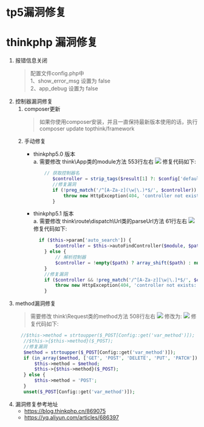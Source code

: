 # tp5漏洞修复
# thinkphp 漏洞修复

1.  报错信息关闭
      > 配置文件config.php中  
      > 1、show_error_msg 设置为  false  
      > 2、app_debug 设置为 false   
2. 控制器漏洞修复
    1. composer更新 
        > 如果你使用composer安装，并且一直保持最新版本使用的话，执行 composer update topthink/framework
    2. 手动修复
        - thinkphp5.0 版本  
            a. 需要修改 think\App类的module方法  553行左右 ![](https://ws1.sinaimg.cn/large/0063sFGSgy1fzpitawzz3j30pt0560t4.jpg)
             修复代码如下: 
            ```php
                // 获取控制器名
                   $controller = strip_tags($result[1] ?: $config['default_controller']);
                   //修复漏洞
                   if (!preg_match('/^[A-Za-z](\w|\.)*$/', $controller)) {
                       throw new HttpException(404, 'controller not exists:' . $controller);
                   }
            ```
        - thinkphp5.1 版本  
            a. 需要修改 think\route\dispatch\Url类的parseUrl方法 61行左右
            ![](https://ws1.sinaimg.cn/large/0063sFGSgy1fzpj5rntirj30o807caal.jpg)
            修复代码如下:

            ```php
              if ($this->param['auto_search']) {
                    $controller = $this->autoFindController($module, $path);
                } else {
                    // 解析控制器
                    $controller = !empty($path) ? array_shift($path) : null;
                }
                //修复漏洞
                if ($controller && !preg_match('/^[A-Za-z][\w|\.]*$/', $controller)) {
                    throw new HttpException(404, 'controller not exists:' . $controller);
                }
            ```
3. method漏洞修复
    > 需要修改 think\Request类的method方法  508行左右
    > ![](https://ws1.sinaimg.cn/large/0063sFGSgy1fzpjjtbuqpj30zs0f075p.jpg)
    > 修改为:
    > ![](https://ws1.sinaimg.cn/large/0063sFGSgy1fzpjkqtxqej31040ermyu.jpg)
    > 修复代码如下:   
    ```php
      //$this->method = strtoupper($_POST[Config::get('var_method')]);
       //$this->{$this->method}($_POST);
       //修复漏洞
       $method = strtoupper($_POST[Config::get('var_method')]);
       if (in_array($method, ['GET', 'POST', 'DELETE', 'PUT', 'PATCH'])) {
           $this->method = $method;
           $this->{$this->method}($_POST);
       } else {
           $this->method = 'POST';
       }
       unset($_POST[Config::get('var_method')]);
    ```
4. 漏洞修复参考地址
    - <https://blog.thinkphp.cn/869075>
    - <https://yq.aliyun.com/articles/686397>
